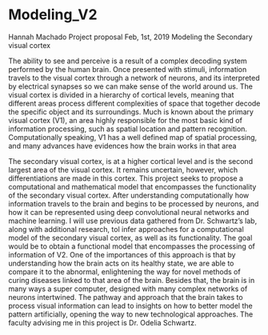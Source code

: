 # Modeling_V2

Hannah Machado 
Project proposal 
Feb, 1st, 2019 
Modeling the Secondary visual cortex

  The ability to see and perceive is a result of a complex decoding system performed by the human brain. 
Once presented with stimuli, information travels to the visual cortex through a network of neurons, and its interpreted
by electrical synapses so we can make sense of the world around us. The visual cortex is divided in a hierarchy of cortical 
levels, meaning that different areas process different complexities of space that together decode the specific object and 
its surroundings. Much is known about the primary visual cortex (V1), an area highly responsible for the most basic kind of
information processing, such as spatial location and pattern recognition. Computationally speaking, V1  has a well defined
map of spatial processing, and many advances have evidences how the brain works in that area

  The secondary visual cortex, is at a higher cortical level and is the second largest area of the visual cortex. 
It remains uncertain, however, which differentiations are made in this cortex. This project seeks to propose a computational 
and mathematical model that encompasses the functionality of the secondary visual cortex. After understanding computationally 
how information travels to the brain and begins to be processed by neurons, and how it can be represented using deep 
convolutional neural networks and machine learning. I will use previous data gathered from Dr. Schwartz’s lab, along with 
additional research, tol infer approaches for a computational model of the secondary visual cortex, as well as its 
functionality. The goal would be to obtain a functional model that encompasses the processing of information of V2. 
One of the importances of this approach is that by understanding how the brain acts on its healthy state, we are able 
to compare it to the abnormal, enlightening the way for novel methods of curing diseases linked to that area of the brain.
Besides that, the brain is in many ways a super computer, designed with many complex networks of neurons intertwined. 
The pathway and approach that the brain takes to process visual information can lead to insights on how to better model 
the pattern artificially, opening the way to new technological approaches. The faculty advising me in this project is 
Dr. Odelia Schwartz. 



